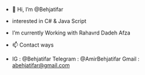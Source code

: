 - 👋 Hi, I’m @Behjatifar
- interested in C# & Java Script
-  I’m currently Working with Rahavrd Dadeh Afza

- 📫 Contact ways 
- IG : @Behjatifar
Telegram : @AmirBehjatifar
Gmail : abehjatifar@gmail.com


